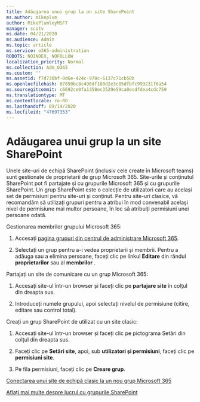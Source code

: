 ```yaml
---
title: Adăugarea unui grup la un site SharePoint
ms.author: mikeplum
author: MikePlumleyMSFT
manager: scotv
ms.date: 04/21/2020
ms.audience: Admin
ms.topic: article
ms.service: o365-administration
ROBOTS: NOINDEX, NOFOLLOW
localization_priority: Normal
ms.collection: Adm_O365
ms.custom: ''
ms.assetid: f7d730bf-0d6e-424c-970c-6137c71cb50b
ms.openlocfilehash: 07850bc8c496df180d2e3c85dfbfc999231f6a54
ms.sourcegitcommit: c6692ce0fa1358ec3529e59ca0ecdfdea4cdc759
ms.translationtype: MT
ms.contentlocale: ro-RO
ms.lasthandoff: 09/14/2020
ms.locfileid: "47697353"
---
```

# <a name="add-a-group-to-a-sharepoint-site"></a>Adăugarea unui grup la un site SharePoint

Unele site-uri de echipă SharePoint (inclusiv cele create în Microsoft teams) sunt gestionate de proprietarii de grup Microsoft 365. Site-urile și conținutul SharePoint pot fi partajate și cu grupurile Microsoft 365 și cu grupurile SharePoint. Un grup SharePoint este o colecție de utilizatori care au același set de permisiuni pentru site-uri și conținut. Pentru site-uri clasice, vă recomandăm să utilizați grupuri pentru a atribui în mod convenabil același nivel de permisiune mai multor persoane, în loc să atribuiți permisiuni unei persoane odată.
  
Gestionarea membrilor grupului Microsoft 365:
  
1. Accesați [pagina grupuri din centrul de administrare Microsoft 365](https://portal.office.com/adminportal/home#/groups).
    
2. Selectați un grup pentru a-i vedea proprietarii și membrii. Pentru a adăuga sau a elimina persoane, faceți clic pe linkul **Editare** din rândul **proprietarilor** sau al **membrilor** . 
    
Partajați un site de comunicare cu un grup Microsoft 365:
  
1. Accesați site-ul într-un browser și faceți clic pe **partajare site** în colțul din dreapta sus. 
    
2. Introduceți numele grupului, apoi selectați nivelul de permisiune (citire, editare sau control total).
    
Creați un grup SharePoint de utilizat cu un site clasic:
  
1. Accesați site-ul într-un browser și faceți clic pe pictograma Setări din colțul din dreapta sus.
    
2. Faceți clic pe **Setări site**, apoi, sub **utilizatori și permisiuni**, faceți clic pe **permisiuni site**.
    
3. Pe fila permisiuni, faceți clic pe **Creare grup**.
    
[Conectarea unui site de echipă clasic la un nou grup Microsoft 365](https://go.microsoft.com/fwlink/?linkid=2008654)
  
[Aflați mai multe despre lucrul cu grupurile SharePoint](https://go.microsoft.com/fwlink/?linkid=874658)
  

